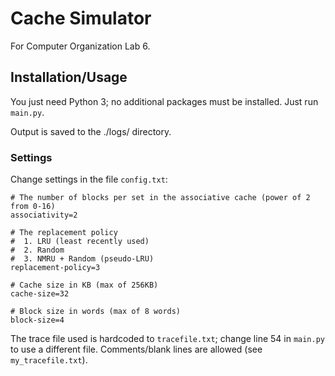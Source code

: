 # Cache Simulator

For Computer Organization Lab 6.

## Installation/Usage

You just need Python 3; no additional packages must be installed. Just run `main.py`.

Output is saved to the ./logs/ directory.

### Settings

Change settings in the file `config.txt`:

```
# The number of blocks per set in the associative cache (power of 2 from 0-16)
associativity=2

# The replacement policy
#  1. LRU (least recently used)
#  2. Random
#  3. NMRU + Random (pseudo-LRU)
replacement-policy=3

# Cache size in KB (max of 256KB)
cache-size=32

# Block size in words (max of 8 words)
block-size=4
```

The trace file used is hardcoded to `tracefile.txt`; change line 54 in `main.py` to use a different file. Comments/blank
lines are allowed (see `my_tracefile.txt`).